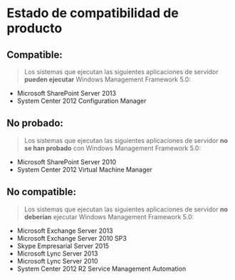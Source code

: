 # Estado de compatibilidad de producto

## Compatible:
> Los sistemas que ejecutan las siguientes aplicaciones de servidor **pueden ejecutar** Windows Management Framework 5.0:

- Microsoft SharePoint Server 2013
- System Center 2012 Configuration Manager

## No probado:
> Los sistemas que ejecutan las siguientes aplicaciones de servidor **no se han probado** con Windows Management Framework 5.0:

- Microsoft SharePoint Server 2010
- System Center 2012 Virtual Machine Manager

## No compatible:
> Los sistemas que ejecutan las siguientes aplicaciones de servidor **no deberían** ejecutar Windows Management Framework 5.0:

- Microsoft Exchange Server 2013
- Microsoft Exchange Server 2010 SP3
- Skype Empresarial Server 2015
- Microsoft Lync Server 2013
- Microsoft Lync Server 2010
- System Center 2012 R2 Service Management Automation



<!--HONumber=Jun16_HO4-->


